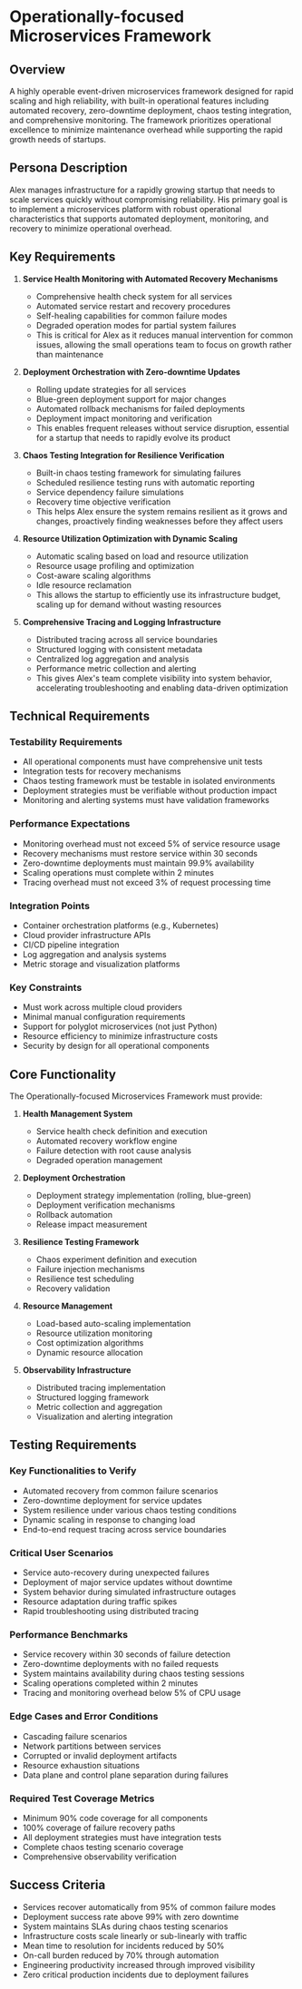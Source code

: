 # Operationally-focused Microservices Framework

## Overview
A highly operable event-driven microservices framework designed for rapid scaling and high reliability, with built-in operational features including automated recovery, zero-downtime deployment, chaos testing integration, and comprehensive monitoring. The framework prioritizes operational excellence to minimize maintenance overhead while supporting the rapid growth needs of startups.

## Persona Description
Alex manages infrastructure for a rapidly growing startup that needs to scale services quickly without compromising reliability. His primary goal is to implement a microservices platform with robust operational characteristics that supports automated deployment, monitoring, and recovery to minimize operational overhead.

## Key Requirements

1. **Service Health Monitoring with Automated Recovery Mechanisms**
   - Comprehensive health check system for all services
   - Automated service restart and recovery procedures
   - Self-healing capabilities for common failure modes
   - Degraded operation modes for partial system failures
   - This is critical for Alex as it reduces manual intervention for common issues, allowing the small operations team to focus on growth rather than maintenance

2. **Deployment Orchestration with Zero-downtime Updates**
   - Rolling update strategies for all services
   - Blue-green deployment support for major changes
   - Automated rollback mechanisms for failed deployments
   - Deployment impact monitoring and verification
   - This enables frequent releases without service disruption, essential for a startup that needs to rapidly evolve its product

3. **Chaos Testing Integration for Resilience Verification**
   - Built-in chaos testing framework for simulating failures
   - Scheduled resilience testing runs with automatic reporting
   - Service dependency failure simulations
   - Recovery time objective verification
   - This helps Alex ensure the system remains resilient as it grows and changes, proactively finding weaknesses before they affect users

4. **Resource Utilization Optimization with Dynamic Scaling**
   - Automatic scaling based on load and resource utilization
   - Resource usage profiling and optimization
   - Cost-aware scaling algorithms
   - Idle resource reclamation
   - This allows the startup to efficiently use its infrastructure budget, scaling up for demand without wasting resources

5. **Comprehensive Tracing and Logging Infrastructure**
   - Distributed tracing across all service boundaries
   - Structured logging with consistent metadata
   - Centralized log aggregation and analysis
   - Performance metric collection and alerting
   - This gives Alex's team complete visibility into system behavior, accelerating troubleshooting and enabling data-driven optimization

## Technical Requirements

### Testability Requirements
- All operational components must have comprehensive unit tests
- Integration tests for recovery mechanisms
- Chaos testing framework must be testable in isolated environments
- Deployment strategies must be verifiable without production impact
- Monitoring and alerting systems must have validation frameworks

### Performance Expectations
- Monitoring overhead must not exceed 5% of service resource usage
- Recovery mechanisms must restore service within 30 seconds
- Zero-downtime deployments must maintain 99.9% availability
- Scaling operations must complete within 2 minutes
- Tracing overhead must not exceed 3% of request processing time

### Integration Points
- Container orchestration platforms (e.g., Kubernetes)
- Cloud provider infrastructure APIs
- CI/CD pipeline integration
- Log aggregation and analysis systems
- Metric storage and visualization platforms

### Key Constraints
- Must work across multiple cloud providers
- Minimal manual configuration requirements
- Support for polyglot microservices (not just Python)
- Resource efficiency to minimize infrastructure costs
- Security by design for all operational components

## Core Functionality

The Operationally-focused Microservices Framework must provide:

1. **Health Management System**
   - Service health check definition and execution
   - Automated recovery workflow engine
   - Failure detection with root cause analysis
   - Degraded operation management

2. **Deployment Orchestration**
   - Deployment strategy implementation (rolling, blue-green)
   - Deployment verification mechanisms
   - Rollback automation
   - Release impact measurement

3. **Resilience Testing Framework**
   - Chaos experiment definition and execution
   - Failure injection mechanisms
   - Resilience test scheduling
   - Recovery validation

4. **Resource Management**
   - Load-based auto-scaling implementation
   - Resource utilization monitoring
   - Cost optimization algorithms
   - Dynamic resource allocation

5. **Observability Infrastructure**
   - Distributed tracing implementation
   - Structured logging framework
   - Metric collection and aggregation
   - Visualization and alerting integration

## Testing Requirements

### Key Functionalities to Verify
- Automated recovery from common failure scenarios
- Zero-downtime deployment for service updates
- System resilience under various chaos testing conditions
- Dynamic scaling in response to changing load
- End-to-end request tracing across service boundaries

### Critical User Scenarios
- Service auto-recovery during unexpected failures
- Deployment of major service updates without downtime
- System behavior during simulated infrastructure outages
- Resource adaptation during traffic spikes
- Rapid troubleshooting using distributed tracing

### Performance Benchmarks
- Service recovery within 30 seconds of failure detection
- Zero-downtime deployments with no failed requests
- System maintains availability during chaos testing sessions
- Scaling operations completed within 2 minutes
- Tracing and monitoring overhead below 5% of CPU usage

### Edge Cases and Error Conditions
- Cascading failure scenarios
- Network partitions between services
- Corrupted or invalid deployment artifacts
- Resource exhaustion situations
- Data plane and control plane separation during failures

### Required Test Coverage Metrics
- Minimum 90% code coverage for all components
- 100% coverage of failure recovery paths
- All deployment strategies must have integration tests
- Complete chaos testing scenario coverage
- Comprehensive observability verification

## Success Criteria
- Services recover automatically from 95% of common failure modes
- Deployment success rate above 99% with zero downtime
- System maintains SLAs during chaos testing scenarios
- Infrastructure costs scale linearly or sub-linearly with traffic
- Mean time to resolution for incidents reduced by 50%
- On-call burden reduced by 70% through automation
- Engineering productivity increased through improved visibility
- Zero critical production incidents due to deployment failures